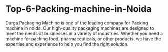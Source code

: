 # Top-6-Packing-machine-in-Noida
Durga Packaging Machine is one of the leading company for Packing machine in noida. Our high-quality packaging machines are designed to meet the needs of businesses in a variety of industries. Whether you need a machine for packing food, pharmaceuticals, or other products, we have the expertise and experience to help you find the right solution.
